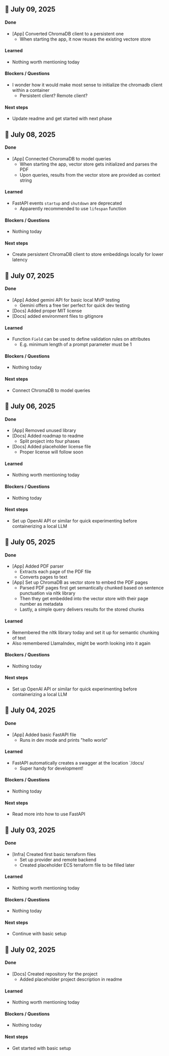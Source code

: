 ## 📅 July 09, 2025

#### Done

- [App] Converted ChromaDB client to a persistent one
  - When starting the app, it now reuses the existing vectore store

#### Learned

- Nothing worth mentioning today

#### Blockers / Questions

- I wonder how it would make most sense to initialize the chromadb client within a container
  - Persistent client? Remote client?

#### Next steps

- Update readme and get started with next phase

## 📅 July 08, 2025

#### Done

- [App] Connected ChoromaDB to model queries
  - When starting the app, vector store gets initialized and parses the PDF
  - Upon queries, results from the vector store are provided as context string

#### Learned

- FastAPI events `startup` and `shutdown` are deprecated
  - Apparently recommended to use `lifespan` function

#### Blockers / Questions

- Nothing today

#### Next steps

- Create persistent ChromaDB client to store embeddings locally for lower latency

## 📅 July 07, 2025

#### Done

- [App] Added gemini API for basic local MVP testing
  - Gemini offers a free tier perfect for quick dev testing
- [Docs] Added proper MIT license
- [Docs] added environment files to gitignore

#### Learned

- Function `Field` can be used to define validation rules on attributes
  - E.g. minimum length of a prompt parameter must be 1

#### Blockers / Questions

- Nothing today

#### Next steps

- Connect ChromaDB to model queries

## 📅 July 06, 2025

#### Done

- [App] Removed unused library
- [Docs] Added roadmap to readme
  - Split project into four phases
- [Docs] Added placeholder license file
  - Proper license will follow soon

#### Learned

- Nothing worth mentioning today

#### Blockers / Questions

- Nothing today

#### Next steps

- Set up OpenAI API or similar for quick experimenting before containerizing a local LLM

## 📅 July 05, 2025

#### Done

- [App] Added PDF parser
  - Extracts each page of the PDF file
  - Converts pages to text
- [App] Set up ChromaDB as vector store to embed the PDF pages
  - Parsed PDF pages first get semantically chunked based on sentence punctuation via nltk library
  - Then they get embedded into the vector store with their page number as metadata
  - Lastly, a simple query delivers results for the stored chunks

#### Learned

- Remembered the nltk library today and set it up for semantic chunking of text
- Also remembered LlamaIndex, might be worth looking into it again

#### Blockers / Questions

- Nothing today

#### Next steps

- Set up OpenAI API or similar for quick experimenting before containerizing a local LLM

## 📅 July 04, 2025

#### Done

- [App] Added basic FastAPI file
  - Runs in dev mode and prints "hello world"

#### Learned

- FastAPI automatically creates a swagger at the location `/docs/
  - Super handy for development!

#### Blockers / Questions

- Nothing today

#### Next steps

- Read more into how to use FastAPI

## 📅 July 03, 2025

#### Done

- [Infra] Created first basic terraform files
  - Set up provider and remote backend
  - Created placeholder ECS terraform file to be filled later

#### Learned

- Nothing worth mentioning today

#### Blockers / Questions

- Nothing today

#### Next steps

- Continue with basic setup

## 📅 July 02, 2025

#### Done

- [Docs] Created repository for the project
  - Added placeholder project description in readme

#### Learned

- Nothing worth mentioning today

#### Blockers / Questions

- Nothing today

#### Next steps

- Get started with basic setup
